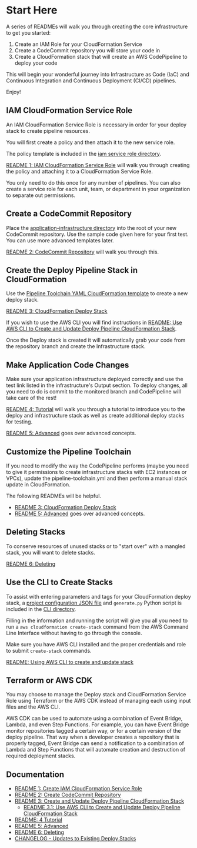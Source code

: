 # Start Here

A series of READMEs will walk you through creating the core infrastructure to get you started:

1. Create an IAM Role for your CloudFormation Service
2. Create a CodeCommit repository you will store your code in
3. Create a CloudFormation stack that will create an AWS CodePipeline to deploy your code

This will begin your wonderful journey into Infrastructure as Code (IaC) and Continuous Integration and Continuous Deployment (CI/CD) pipelines.

Enjoy!

## IAM CloudFormation Service Role

An IAM CloudFormation Service Role is necessary in order for your deploy stack to create pipeline resources.

You will first create a policy and then attach it to the new service role.

The policy template is included in the [iam service role directory](../iam-cloudformation-service-role/ATLANTIS-CloudFormationServicePolicy.json).

[README 1: IAM CloudFormation Service Role](../iam-cloudformation-service-role/README-1-IAM-CF-Service-Role.md) will walk you through creating the policy and attaching it to a CloudFormation Service Role.

You only need to do this once for any number of pipelines. You can also create a service role for each unit, team, or department in your organization to separate out permissions.

## Create a CodeCommit Repository

Place the [application-infrastructure directory](../application-infrastructure/) into the root of your new CodeCommit repository. Use the sample code given here for your first test. You can use more advanced templates later. 

[README 2: CodeCommit Repository](../codecommit-repository/README-2-CodeCommit-Repository.md) will walk you through this.

## Create the Deploy Pipeline Stack in CloudFormation

Use the [Pipeline Toolchain YAML CloudFormation template](../deploy-pipeline/pipeline-toolchain.yml) to create a new deploy stack.

[README 3: CloudFormation Deploy Stack](../deploy-pipeline/README-3-CloudFormation-Deploy-Stack.md) 

If you wish to use the AWS CLI you will find instructions in [README: Use AWS CLI to Create and Update Deploy Pipeline CloudFormation Stack](../deploy-pipeline/cli/README-CLI.md).

Once the Deploy stack is created it will automatically grab your code from the repository branch and create the Infrastructure stack.

## Make Application Code Changes

Make sure your application infrastructure deployed correctly and use the test link listed in the infrastructure's Output section. To deploy changes, all you need to do is commit to the monitored branch and CodePipeline will take care of the rest!

[README 4: Tutorial](./README-4-Tutorial.md) will walk you through a tutorial to introduce you to the deploy and infrastructure stack as well as create additional deploy stacks for testing.

[README 5: Advanced](./README-5-Advanced.md) goes over advanced concepts.

## Customize the Pipeline Toolchain

If you need to modify the way the CodePipeline performs (maybe you need to give it permissions to create infrastructure stacks with EC2 instances or VPCs), update the pipeline-toolchain.yml and then perform a manual stack update in CloudFormation.

The following READMEs will be helpful.

- [README 3: CloudFormation Deploy Stack](../deploy-pipeline/README-3-CloudFormation-Deploy-Stack.md)
- [README 5: Advanced](./README-5-Advanced.md) goes over advanced concepts.

## Deleting Stacks

To conserve resources of unused stacks or to "start over" with a mangled stack, you will want to delete stacks.

[README 6: Deleting](./README-6-Deleting.md)

## Use the CLI to Create Stacks

To assist with entering parameters and tags for your CloudFormation deploy stack, a [project configuration JSON file](../deploy-pipeline/cli/config-deploy-stack.json) and `generate.py` Python script is included in the [CLI directory](../deploy-pipeline/cli/).

Filling in the information and running the script will give you all you need to run a `aws cloudformation create-stack` command from the AWS Command Line Interface without having to go through the console.

Make sure you have AWS CLI installed and the proper credentials and role to submit `create-stack` commands.

[README: Using AWS CLI to create and update stack](../deploy-pipeline/README--CLI.md)

## Terraform or AWS CDK

You may choose to manage the Deploy stack and CloudFormation Service Role using Terraform or the AWS CDK instead of managing each using input files and the AWS CLI.

AWS CDK can be used to automate using a combination of Event Bridge, Lambda, and even Step Functions. For example, you can have Event Bridge monitor repositories tagged a certain way, or for a certain version of the deploy pipeline. That way when a developer creates a repository that is properly tagged, Event Bridge can send a notification to a combination of Lambda and Step Functions that will automate creation and destruction of required deployment stacks.

## Documentation

- [README 1: Create IAM CloudFormation Service Role](../iam-cloudformation-service-role/README-1-IAM-CF-Service-Role.md)
- [README 2: Create CodeCommit Repository](../codecommit-repository/README-2-CodeCommit-Repository.md)
- [README 3: Create and Update Deploy Pipeline CloudFormation Stack](../deploy-pipeline/README-3-CloudFormation-Deploy-Stack.md)
  - [README 3.1: Use AWS CLI to Create and Update Deploy Pipeline CloudFormation Stack](../deploy-pipeline/cli/README-CLI.md)
- [README: 4 Tutorial](./README-4-Tutorial.md)
- [README 5: Advanced](./README-5-Advanced.md)
- [README 6: Deleting](./README-6-Deleting.md)
- [CHANGELOG - Updates to Existing Deploy Stacks](CHANGELOG.md)